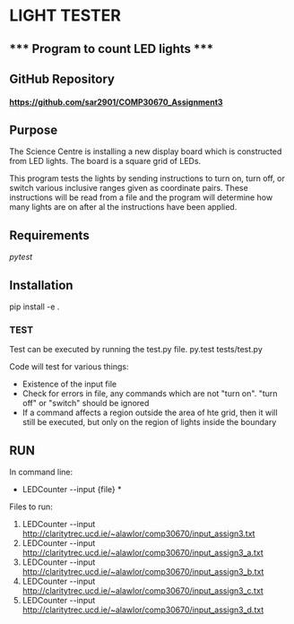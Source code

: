 

# LIGHT TESTER #
*** Program to count LED lights ***
-----------------------------------

## GitHub Repository ##
#### https://github.com/sar2901/COMP30670_Assignment3


## Purpose ##
The Science Centre is installing a new display board which is constructed from LED lights.
The board is a square grid of LEDs.

This program tests the lights by sending instructions to turn on, turn off, or switch various inclusive ranges given as coordinate pairs.
These instructions will be read from a file and the program will determine how many lights are on after al the instructions have been applied.


## Requirements ##
*pytest*

## Installation ##

pip install -e .

### TEST ###
Test can be executed by running the test.py file.
py.test tests/test.py

Code will test for various things: 
* Existence of the input file
* Check for errors in file, any commands which are not "turn on". "turn off" or "switch" should be ignored
* If a command affects a region outside the area of hte grid, then it will still be executed, but only on the region of lights inside the boundary


## RUN ##

In command line:
* LEDCounter --input {file} *

Files to run:
1. LEDCounter --input http://claritytrec.ucd.ie/~alawlor/comp30670/input_assign3.txt 
2. LEDCounter --input http://claritytrec.ucd.ie/~alawlor/comp30670/input_assign3_a.txt 
3. LEDCounter --input http://claritytrec.ucd.ie/~alawlor/comp30670/input_assign3_b.txt 
4. LEDCounter --input http://claritytrec.ucd.ie/~alawlor/comp30670/input_assign3_c.txt 
5. LEDCounter --input http://claritytrec.ucd.ie/~alawlor/comp30670/input_assign3_d.txt 
